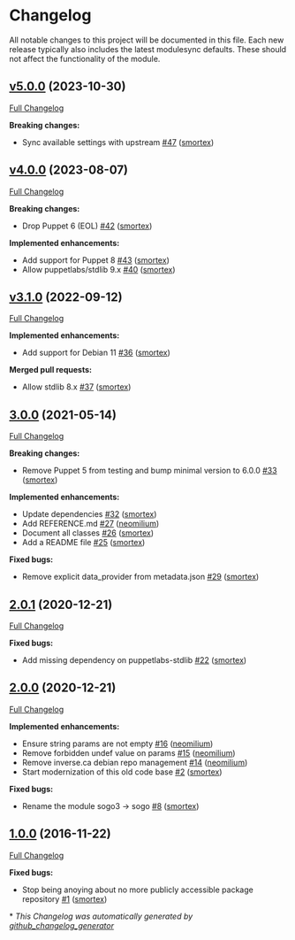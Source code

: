 # Changelog

All notable changes to this project will be documented in this file.
Each new release typically also includes the latest modulesync defaults.
These should not affect the functionality of the module.

## [v5.0.0](https://github.com/opus-codium/puppet-sogo/tree/v5.0.0) (2023-10-30)

[Full Changelog](https://github.com/opus-codium/puppet-sogo/compare/v4.0.0...v5.0.0)

**Breaking changes:**

- Sync available settings with upstream [\#47](https://github.com/opus-codium/puppet-sogo/pull/47) ([smortex](https://github.com/smortex))

## [v4.0.0](https://github.com/opus-codium/puppet-sogo/tree/v4.0.0) (2023-08-07)

[Full Changelog](https://github.com/opus-codium/puppet-sogo/compare/v3.1.0...v4.0.0)

**Breaking changes:**

- Drop Puppet 6 \(EOL\) [\#42](https://github.com/opus-codium/puppet-sogo/pull/42) ([smortex](https://github.com/smortex))

**Implemented enhancements:**

- Add support for Puppet 8 [\#43](https://github.com/opus-codium/puppet-sogo/pull/43) ([smortex](https://github.com/smortex))
- Allow puppetlabs/stdlib 9.x [\#40](https://github.com/opus-codium/puppet-sogo/pull/40) ([smortex](https://github.com/smortex))

## [v3.1.0](https://github.com/opus-codium/puppet-sogo/tree/v3.1.0) (2022-09-12)

[Full Changelog](https://github.com/opus-codium/puppet-sogo/compare/3.0.0...v3.1.0)

**Implemented enhancements:**

- Add support for Debian 11 [\#36](https://github.com/opus-codium/puppet-sogo/pull/36) ([smortex](https://github.com/smortex))

**Merged pull requests:**

- Allow stdlib 8.x [\#37](https://github.com/opus-codium/puppet-sogo/pull/37) ([smortex](https://github.com/smortex))

## [3.0.0](https://github.com/opus-codium/puppet-sogo/tree/3.0.0) (2021-05-14)

[Full Changelog](https://github.com/opus-codium/puppet-sogo/compare/2.0.1...3.0.0)

**Breaking changes:**

- Remove Puppet 5 from testing and bump minimal version to 6.0.0 [\#33](https://github.com/opus-codium/puppet-sogo/pull/33) ([smortex](https://github.com/smortex))

**Implemented enhancements:**

- Update dependencies [\#32](https://github.com/opus-codium/puppet-sogo/pull/32) ([smortex](https://github.com/smortex))
- Add REFERENCE.md [\#27](https://github.com/opus-codium/puppet-sogo/pull/27) ([neomilium](https://github.com/neomilium))
- Document all classes [\#26](https://github.com/opus-codium/puppet-sogo/pull/26) ([smortex](https://github.com/smortex))
- Add a README file [\#25](https://github.com/opus-codium/puppet-sogo/pull/25) ([smortex](https://github.com/smortex))

**Fixed bugs:**

- Remove explicit data\_provider from metadata.json [\#29](https://github.com/opus-codium/puppet-sogo/pull/29) ([smortex](https://github.com/smortex))

## [2.0.1](https://github.com/opus-codium/puppet-sogo/tree/2.0.1) (2020-12-21)

[Full Changelog](https://github.com/opus-codium/puppet-sogo/compare/2.0.0...2.0.1)

**Fixed bugs:**

- Add missing dependency on puppetlabs-stdlib [\#22](https://github.com/opus-codium/puppet-sogo/pull/22) ([smortex](https://github.com/smortex))

## [2.0.0](https://github.com/opus-codium/puppet-sogo/tree/2.0.0) (2020-12-21)

[Full Changelog](https://github.com/opus-codium/puppet-sogo/compare/1.0.0...2.0.0)

**Implemented enhancements:**

- Ensure string params are not empty [\#16](https://github.com/opus-codium/puppet-sogo/pull/16) ([neomilium](https://github.com/neomilium))
- Remove forbidden undef value on params [\#15](https://github.com/opus-codium/puppet-sogo/pull/15) ([neomilium](https://github.com/neomilium))
- Remove inverse.ca debian repo management [\#14](https://github.com/opus-codium/puppet-sogo/pull/14) ([neomilium](https://github.com/neomilium))
- Start modernization of this old code base [\#2](https://github.com/opus-codium/puppet-sogo/pull/2) ([smortex](https://github.com/smortex))

**Fixed bugs:**

- Rename the module sogo3 -\> sogo [\#8](https://github.com/opus-codium/puppet-sogo/pull/8) ([smortex](https://github.com/smortex))

## [1.0.0](https://github.com/opus-codium/puppet-sogo/tree/1.0.0) (2016-11-22)

[Full Changelog](https://github.com/opus-codium/puppet-sogo/compare/ad4f103e09959eb9e4a35aae7f36f672fd0f36ec...1.0.0)

**Fixed bugs:**

- Stop being anoying about no more publicly accessible package repository [\#1](https://github.com/opus-codium/puppet-sogo/pull/1) ([smortex](https://github.com/smortex))



\* *This Changelog was automatically generated by [github_changelog_generator](https://github.com/github-changelog-generator/github-changelog-generator)*
